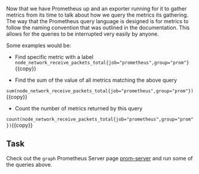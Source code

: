 Now that we have Prometheus up and an exporter running for it to gather metrics from its time to talk about how we query 
the metrics its gathering. The way that the Prometheus query language is designed is for metrics to follow the naming
convention that was outlined in the documentation. This allows for the queries to be interrupted very easily by anyone.

Some examples would be:

* Find specific metric with a label
`node_network_receive_packets_total{job="prometheus",group="prom"}`{{copy}}

* Find the sum of the value of all metrics matching the above query

`sum(node_network_receive_packets_total{job="prometheus",group="prom"})`{{copy}}

* Count the number of metrics returned by this query

`count(node_network_receive_packets_total{job="prometheus",group="prom"})`{{copy}}

## Task

Check out the `graph` Prometheus Server page [prom-server](https://[[HOST_SUBDOMAIN]]-9090-[[KATACODA_HOST]].environments.katacoda.com/graph)
and run some of the queries above. 
